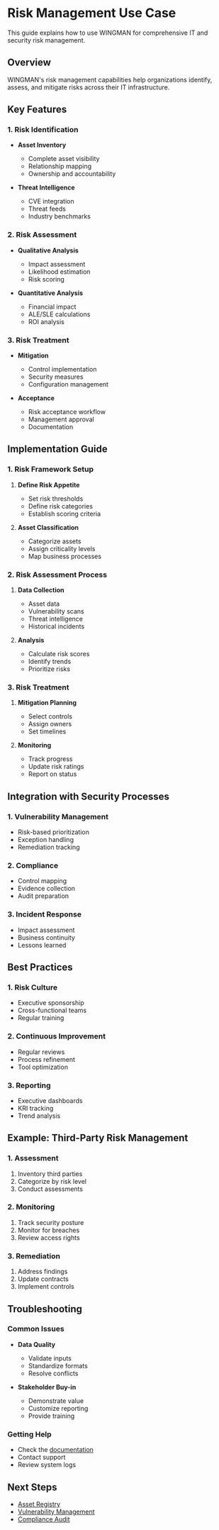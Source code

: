 # Risk Management Use Case

This guide explains how to use WINGMAN for comprehensive IT and security risk management.

## Overview

WINGMAN's risk management capabilities help organizations identify, assess, and mitigate risks across their IT infrastructure.

## Key Features

### 1. Risk Identification

- **Asset Inventory**
  - Complete asset visibility
  - Relationship mapping
  - Ownership and accountability

- **Threat Intelligence**
  - CVE integration
  - Threat feeds
  - Industry benchmarks

### 2. Risk Assessment

- **Qualitative Analysis**
  - Impact assessment
  - Likelihood estimation
  - Risk scoring

- **Quantitative Analysis**
  - Financial impact
  - ALE/SLE calculations
  - ROI analysis

### 3. Risk Treatment

- **Mitigation**
  - Control implementation
  - Security measures
  - Configuration management

- **Acceptance**
  - Risk acceptance workflow
  - Management approval
  - Documentation

## Implementation Guide

### 1. Risk Framework Setup

1. **Define Risk Appetite**
   - Set risk thresholds
   - Define risk categories
   - Establish scoring criteria

2. **Asset Classification**
   - Categorize assets
   - Assign criticality levels
   - Map business processes

### 2. Risk Assessment Process

1. **Data Collection**
   - Asset data
   - Vulnerability scans
   - Threat intelligence
   - Historical incidents

2. **Analysis**
   - Calculate risk scores
   - Identify trends
   - Prioritize risks

### 3. Risk Treatment

1. **Mitigation Planning**
   - Select controls
   - Assign owners
   - Set timelines

2. **Monitoring**
   - Track progress
   - Update risk ratings
   - Report on status

## Integration with Security Processes

### 1. Vulnerability Management

- Risk-based prioritization
- Exception handling
- Remediation tracking

### 2. Compliance

- Control mapping
- Evidence collection
- Audit preparation

### 3. Incident Response

- Impact assessment
- Business continuity
- Lessons learned

## Best Practices

### 1. Risk Culture

- Executive sponsorship
- Cross-functional teams
- Regular training

### 2. Continuous Improvement

- Regular reviews
- Process refinement
- Tool optimization

### 3. Reporting

- Executive dashboards
- KRI tracking
- Trend analysis

## Example: Third-Party Risk Management

### 1. Assessment

1. Inventory third parties
2. Categorize by risk level
3. Conduct assessments

### 2. Monitoring

1. Track security posture
2. Monitor for breaches
3. Review access rights

### 3. Remediation

1. Address findings
2. Update contracts
3. Implement controls

## Troubleshooting

### Common Issues

- **Data Quality**
  - Validate inputs
  - Standardize formats
  - Resolve conflicts

- **Stakeholder Buy-in**
  - Demonstrate value
  - Customize reporting
  - Provide training

### Getting Help

- Check the [documentation](https://docs.wingman.peakdefence.com)
- Contact support
- Review system logs

## Next Steps

- [Asset Registry](asset-registry.md)
- [Vulnerability Management](vulnerability-management.md)
- [Compliance Audit](compliance-audit.md)
